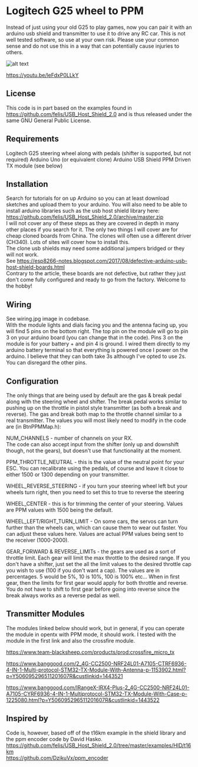 # Logitech G25 wheel to PPM
Instead of just using your old G25 to play games, now you can pair it with an arduino usb shield and transmitter to use it to drive any RC car. This is not well tested software, so use at your own risk. Please use your common sense and do not use this in a way that can potentially cause injuries to others. 

![alt text](https://github.com/lexfp/G25toPPM/blob/master/overview.jpg?raw=true)

https://youtu.be/leFdxP0LLkY  
 
## License
This code is in part based on the examples found in https://github.com/felis/USB_Host_Shield_2.0 and is thus released under the same GNU General Public License.

## Requirements
Logitech G25 steering wheel along with pedals (shifter is supported, but not required)
Arduino Uno (or equivalent clone)
Arduino USB Shield
PPM Driven TX module (see below)

## Installation
Search for tutorials for on up Arduino so you can at least download sketches and upload them to your arduino. You will also need to be able to install arduino libraries such as the usb host shield library here:   
https://github.com/felis/USB_Host_Shield_2.0/archive/master.zip  
I will not cover any of these steps as they are covered in depth in many other places if you search for it.
The only two things I will cover are for cheap cloned boards from China. The clones will often use a different driver (CH340). Lots of sites will cover how to install this.  
The clone usb shields may need some additional jumpers bridged or they will not work.   
See https://esp8266-notes.blogspot.com/2017/08/defective-arduino-usb-host-shield-boards.html  
Contrary to the article, these boards are not defective, but rather they just don't come fully configured and ready to go from the factory. Welcome to the hobby!

## Wiring
See wiring.jpg image in codebase.  
With the module lights and dials facing you and the antenna facing up, you will find 5 pins on the bottom right. The top pin on the module will go to pin 3 on your arduino board (you can change that in the code). Pins 3 on the module is for your battery + and pin 4 is ground. I wired them directly to my arduino battery terminal so that everything is powered once I power on the arduino. I believe that they can both take 3s although I've opted to use 2s. You can disregard the other pins.

## Configuration
The only things that are being used by default are the gas & break pedal along with the steering wheel and shifter. The break pedal works similar to pushing up on the throttle in pistol style transmitter (as both a break and reverse). The gas and break both map to the throttle channel similar to a real transmitter. The values you will most likely need to modify in the code are (in BtnPPMMap.h):  

NUM_CHANNELS - number of channels on your RX.   
The code can also accept input from the shifter (only up and downshift though, not the gears), but doesn't use that functionality at the moment.   

PPM_THROTTLE_NEUTRAL - this is the value of the neutral point for your ESC. You can recalibrate using the pedals, of course and leave it close to either 1500 or 1300 depending on your transmitter.     

WHEEL_REVERSE_STEERING - if you turn your steering wheel left but your wheels turn right, then you need to set this to true to reverse the steering  

WHEEL_CENTER - this is for trimming the center of your steering. Values are PPM values with 1500 being the default.  

WHEEL_LEFT/RIGHT_TURN_LIMIT - On some cars, the servos can turn further than the wheels can, which can cause them to wear out faster. You can adjust these values here. Values are actual PPM values being sent to the receiver (1000-2000).  

GEAR_FORWARD & REVERSE_LIMITs - the gears are used as a sort of throttle limit. Each gear will limit the max throttle to the desired range. If you don't have a shifter, just set the all the limit values to the desired throttle cap you wish to use (100 if you don't want a cap). The values are in percentages. 5 would be 5%, 10 is 10%, 100 is 100% etc... When in first gear, then the limits for first gear would apply for both throttle and reverse. You do not have to shift to first gear before going into reverse since the break always works as a reverse pedal as well.  

## Transmitter Modules
The modules linked below should work, but in general, if you can operate the module in opentx with PPM mode, it should work. I tested with the module in the first link and also the crossfire module.  

https://www.team-blacksheep.com/products/prod:crossfire_micro_tx  

https://www.banggood.com/2_4G-CC2500-NRF24L01-A7105-CTRF6936-4-IN-1-Multi-protocol-STM32-TX-Module-With-Antenna-p-1153902.html?p=Y506095296511201607R&custlinkid=1443521  

https://www.banggood.com/IRangeX-IRX4-Plus-2_4G-CC2500-NRF24L01-A7105-CYRF6936-4-IN-1-Multiprotocol-STM32-TX-Module-With-Case-p-1225080.html?p=Y506095296511201607R&custlinkid=1443522  

## Inspired by
Code is, however, based off of the t16km example in the shield library and the ppm encoder code by David Hasko.  
https://github.com/felis/USB_Host_Shield_2.0/tree/master/examples/HID/t16km  
https://github.com/DzikuVx/ppm_encoder  
